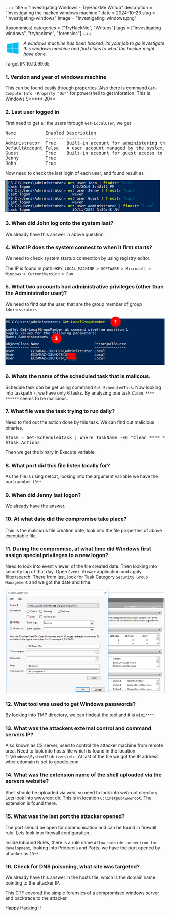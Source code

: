 +++
title = "Investigating Windows - TryHackMe Writup"
description = "Investigating the hacked windows machine."
date = 2024-10-23
slug = "investigating-windows"
image = "investigating_windows.png"

[taxonomies]
categories = ["TryHackMe", "Writups"]
tags = ["investigating windows", "tryhackme", "forensics"]
+++

<div style="display: flex; align-items: center;">
  <div>
    <img src="investigating_windows.png" alt="Investigating Windows" width="100"/>
  </div>
  <div style="margin-left: 10px;">
    <i>A windows machine has been hacked, its your job to go investigate this windows machine and find clues to what the hacker might have done.</i>
  </div>
</div>

Target IP: 10.10.99.65

### 1. Version and year of windows machine
This can be found easily through properties. Also there is command `Get-ComputerInfo -Property "Os*"` for powershell to get inforation. This is Windows S***** 20**

### 2. Last user logged in
First need to get all the users through `Get-LocalUser`, we get
<pre>
Name           Enabled Description
----           ------- -----------
Administrator  True    Built-in account for administering the computer/domain
DefaultAccount False   A user account managed by the system.
Guest          True    Built-in account for guest access to the computer/domain
Jenny          True
John           True
</pre>

Now need to check the last login of each user, and found result as

![alt text](last_logon.png)

### 3. When did John log onto the system last?
We already have this answer in above question

### 4. What IP does the system connect to when it first starts?
We need to check system startup connection by using registry editor.

The IP is found in path `HKEY_LOCAL_MACHINE > SOFTWARE > Microsoft > Windows > CurrentVersion > Run`

### 5. What two accounts had administrative privileges (other than the Administrator user)?
We need to find out the user, that are the group member of group `Administrators`

![alt text](admin_privileges.png)

### 6. Whats the name of the scheduled task that is malicous.
Schedule task can be get using command `Get-ScheduledTask`. Now looking into taskpath `\`, we have only 6 tasks. By analyzing one task `Clean **** ******` seems to be malicious.

### 7. What file was the task trying to run daily?
Need to find out the action done by this task. We can find out malicious binaries.
<pre>
$task = Get-ScheduledTask | Where TaskName -EQ "Clean **** ******"
$task.Actions
</pre>
Then we get the binary in Execute variable.

### 8. What port did this file listen locally for?
As the file is using netcat, looking into the argument variable we have the port number `13**`.

### 9. When did Jenny last logon?
We already have the answer.

### 10. At what date did the compromise take place?
This is the malicious file creation date, look into the file properties of above executable file.

### 11. During the compromise, at what time did Windows first assign special privileges to a new logon?
Need to look into event viewer, of the file created date. Then looking into security log of that day. Open `Event Viewer` application and apply filter/search. There from last, look for Task Category `Security Group Management` and we got the date and time.

![alt text](event_viewer.png)

### 12. What tool was used to get Windows passwords?
By looking into TMP directory, we can findout the tool and it is `mimi****`.

### 13. What was the attackers external control and command servers IP?
Also known as C2 server, used to control the attacker machine from remote area. Need to look into hosts file which is found in the location `C:\Windows\System32\drivers\etc`. At last of the file we got the IP address, wher edomain is set to goodle.com

### 14. What was the extension name of the shell uploaded via the servers website?
Shell should be uploaded via web, so need to look into webroot directory. Lets look into wwwroot dir.
This is in location `C:\inetpub\wwwroot`. The extension is found there.

### 15. What was the last port the attacker opened?
The port should be open for communication and can be found in firewall rule. Lets look into firewall configuration.

Inside Inbound Rules, there is a rule name `Allow outside connection for development`, looking into Protocols and Ports, we have the port opened by attacker as `13**`. 

### 16. Check for DNS poisoning, what site was targeted?
We already have this answer in the hosts file, which is the domain name pointing to the attacker IP.


This CTF covered the simple forensics of a compromised windows server and backtrace to the attacker.

Happy Hacking !!